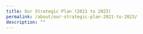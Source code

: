 ```yaml
---
title: Our Strategic Plan (2021 to 2023)
permalink: /about/our-strategic-plan-2021-to-2023/
description: ""
---
```

